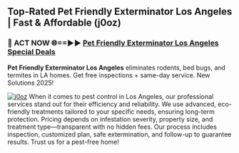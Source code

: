 ## Top-Rated Pet Friendly Exterminator Los Angeles | Fast & Affordable (j0oz)

<h3>🐜 ACT NOW 🌐==►► <a href="https://tinyurl.com/yc7vsfwc" rel="nofollow">Pet Friendly Exterminator Los Angeles Special Deals</a></h3>

**Pet Friendly Exterminator Los Angeles** eliminates rodents, bed bugs, and termites in LA homes. Get free inspections + same-day service. New Solutions 2025!

[![j0oz](https://i.imgur.com/1VzRXn8.jpeg)](https://tinyurl.com/yc7vsfwc)
When it comes to pest control in Los Angeles, our professional services stand out for their efficiency and reliability. We use advanced, eco-friendly treatments tailored to your specific needs, ensuring long-term protection. Pricing depends on infestation severity, property size, and treatment type—transparent with no hidden fees. Our process includes inspection, customized plan, safe extermination, and follow-up to guarantee results. Trust us for a pest-free home!